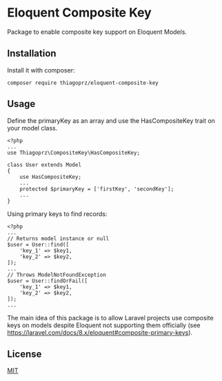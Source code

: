 # Eloquent Composite Key
Package to enable composite key support on Eloquent Models.

## Installation
Install it with composer:

`composer require thiagoprz/eloquent-composite-key`

## Usage
Define the primaryKey as an array and use the HasCompositeKey trait on your model class.
```
<?php
...
use Thiagoprz\CompositeKey\HasCompositeKey;

class User extends Model 
{
    use HasCompositeKey;
    ...
    protected $primaryKey = ['firstKey', 'secondKey'];
    ...
}
```
Using primary keys to find records:
```
<?php
...
// Returns model instance or null
$user = User::find([
    'key_1' => $key1,
    'key_2' => $key2,
]);
...
// Throws ModelNotFoundException
$user = User::findOrFail([
    'key_1' => $key1,
    'key_2' => $key2,
]);
...
```

The main idea of this package is to allow Laravel projects use composite keys on models despite Eloquent not supporting them officially (see https://laravel.com/docs/8.x/eloquent#composite-primary-keys).  


## License
[MIT](https://github.com/thiagoprz/eloquent-composite-key/blob/master/License.txt)